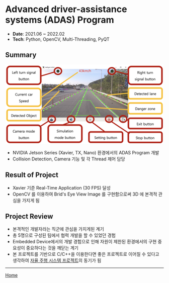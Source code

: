 # Advanced driver-assistance systems (ADAS) Program
- **Date**: 2021.06 ~ 2022.02   
- **Tech**: Python, OpenCV, Multi-Threading, PyQT

## Summary
![fig:ADAS](./images/ADAS.png)      
- NVIDIA Jetson Series (Xavier, TX, Nano) 환경에서의 ADAS Program 개발 
- Collision Detection, Camera 기능 및 각 Thread 제어 담당

## Result of Project 
- Xavier 기준 Real-Time Application (30 FPS) 달성
- OpenCV 를 이용하여 Brid's Eye View Image 를 구현함으로써 3D 에 본격적 관심을 가지게 됨

## Project Review
- 본격적인 개발자라는 직군에 관심을 가지게된 계기 
- 총 5명으로 구성된 팀에서 협력 개발을 할 수 있었던 경험
- Embedded Device에서의 개발 경험으로 인해 자원이 제한된 환경에서의 구현 중요성이 중요하다는 것을 깨닫는 계기
- 본 프로젝트를 기반으로 C/C++을 이용한다면 좋은 프로젝트로 이어질 수 있다고 생각하여 [자율 주행 시스템 프로젝트](../AutoDog/AutoDog.md)의 동기가 됨

---
[Home](../README.md)